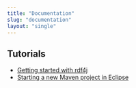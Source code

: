 ```yaml
---
title: "Documentation"
slug: "documentation"
layout: "single"
---
```


## Tutorials

- [Getting started with rdf4j](getting-started/)
- [Starting a new Maven project in Eclipse](maven-eclipse-project/)
